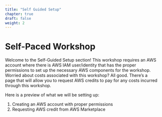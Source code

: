 ```yaml
---
title: "Self Guided Setup"
chapter: true
draft: false
weight: 2
---
```


# Self-Paced Workshop

Welcome to the Self-Guided Setup section! This workshop requires an AWS account where there is AWS IAM user/identity that has the proper permissions to set up the necessary AWS components for the workshop. Worried about costs associated with this workshop? All good. There’s a page that will allow you to request AWS credits to pay for any costs incurred through this workshop.

Here is a preview of what we will be setting up:

1. Creating an AWS account with proper permissions
1. Requesting AWS credit from AWS Marketplace
